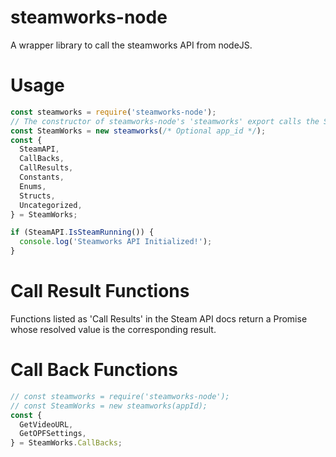 # steamworks-node
A wrapper library to call the steamworks API from nodeJS.

# Usage
```js
const steamworks = require('steamworks-node');
// The constructor of steamworks-node's 'steamworks' export calls the Steam API Init function.
const SteamWorks = new steamworks(/* Optional app_id */);
const {
  SteamAPI,
  CallBacks,
  CallResults,
  Constants,
  Enums,
  Structs,
  Uncategorized,
} = SteamWorks;

if (SteamAPI.IsSteamRunning()) {
  console.log('Steamworks API Initialized!');
}
```


# Call Result Functions
Functions listed as 'Call Results' in the Steam API docs return a Promise whose resolved value is the corresponding result. 

# Call Back Functions
```js
// const steamworks = require('steamworks-node');
// const SteamWorks = new steamworks(appId);
const {
  GetVideoURL,
  GetOPFSettings,
} = SteamWorks.CallBacks;
```
